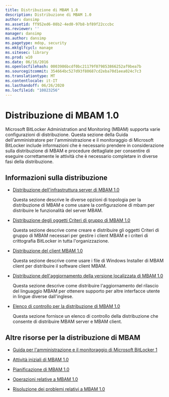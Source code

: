 ```yaml
---
title: Distribuzione di MBAM 1.0
description: Distribuzione di MBAM 1.0
author: dansimp
ms.assetid: ff952ed6-08b2-4ed0-97b8-bf89f22cccbc
ms.reviewer: ''
manager: dansimp
ms.author: dansimp
ms.pagetype: mdop, security
ms.mktglfcycl: manage
ms.sitesec: library
ms.prod: w10
ms.date: 06/16/2016
ms.openlocfilehash: 0003986bcdf0bc21179f079853866252af9bea7b
ms.sourcegitcommit: 354664bc527d93f80687cd2eba70d1eea024c7c3
ms.translationtype: MT
ms.contentlocale: it-IT
ms.lasthandoff: 06/26/2020
ms.locfileid: "10823256"
---
```

# Distribuzione di MBAM 1.0


Microsoft BitLocker Administration and Monitoring (MBAM) supporta varie configurazioni di distribuzione. Questa sezione della Guida dell'amministratore per l'amministrazione e il monitoraggio di Microsoft BitLocker include informazioni che è necessario prendere in considerazione sulla distribuzione di MBAM e procedure dettagliate per consentire di eseguire correttamente le attività che è necessario completare in diverse fasi della distribuzione.

## Informazioni sulla distribuzione


-   [Distribuzione dell'infrastruttura server di MBAM 1.0](deploying-the-mbam-10-server-infrastructure.md)

    Questa sezione descrive le diverse opzioni di topologia per la distribuzione di MBAM e come usare la configurazione di mbam per distribuire le funzionalità del server MBAM.

-   [Distribuzione degli oggetti Criteri di gruppo di MBAM 1.0](deploying-mbam-10-group-policy-objects.md)

    Questa sezione descrive come creare e distribuire gli oggetti Criteri di gruppo di MBAM necessari per gestire i client MBAM e i criteri di crittografia BitLocker in tutta l'organizzazione.

-   [Distribuzione del client MBAM 1.0](deploying-the-mbam-10-client.md)

    Questa sezione descrive come usare i file di Windows Installer di MBAM client per distribuire il software client MBAM.

-   [Distribuzione dell'aggiornamento della versione localizzata di MBAM 1.0](deploying-the-mbam-10-language-release-update.md)

    Questa sezione descrive come distribuire l'aggiornamento del rilascio del linguaggio MBAM per ottenere supporto per altre interfacce utente in lingue diverse dall'inglese.

-   [Elenco di controllo per la distribuzione di MBAM 1.0](mbam-10-deployment-checklist.md)

    Questa sezione fornisce un elenco di controllo della distribuzione che consente di distribuire MBAM server e MBAM client.

## Altre risorse per la distribuzione di MBAM


-   [Guida per l'amministrazione e il monitoraggio di Microsoft BitLocker 1](index.md)

-   [Attività iniziali di MBAM 1.0](getting-started-with-mbam-10.md)

-   [Pianificazione di MBAM 1.0](planning-for-mbam-10.md)

-   [Operazioni relative a MBAM 1.0](operations-for-mbam-10.md)

-   [Risoluzione dei problemi relativi a MBAM 1.0](troubleshooting-mbam-10.md)

 

 





